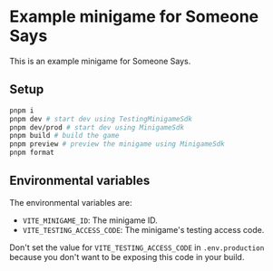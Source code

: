 # Example minigame for Someone Says

This is an example minigame for Someone Says.

## Setup

```bash
pnpm i
pnpm dev # start dev using TestingMinigameSdk
pnpm dev/prod # start dev using MinigameSdk
pnpm build # build the game
pnpm preview # preview the minigame using MinigameSdk
pnpm format
```

## Environmental variables

The environmental variables are:

- `VITE_MINIGAME_ID`: The minigame ID.
- `VITE_TESTING_ACCESS_CODE`: The minigame's testing access code.

Don't set the value for `VITE_TESTING_ACCESS_CODE` in `.env.production` because you don't want to be exposing this code in your build.
